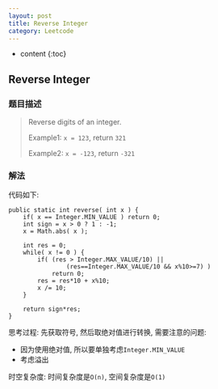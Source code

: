 ```yaml
---
layout: post
title: Reverse Integer
category: Leetcode
---
```


* content
{:toc}

## Reverse Integer

### 题目描述

> Reverse digits of an integer.
>
> Example1: `x = 123`, return `321`
>
> Example2: `x = -123`, return `-321`

### 解法

代码如下:

    public static int reverse( int x ) {
        if( x == Integer.MIN_VALUE ) return 0;
        int sign = x > 0 ? 1 : -1;
        x = Math.abs( x );

        int res = 0;
        while( x != 0 ) {
            if( (res > Integer.MAX_VALUE/10) || 
                    (res==Integer.MAX_VALUE/10 && x%10>=7) )
                return 0;
            res = res*10 + x%10;
            x /= 10;
        }

        return sign*res;
    }

思考过程: 先获取符号, 然后取绝对值进行转换, 需要注意的问题:

* 因为使用绝对值, 所以要单独考虑`Integer.MIN_VALUE`
* 考虑溢出

时空复杂度: 时间复杂度是`O(n)`, 空间复杂度是`O(1)`